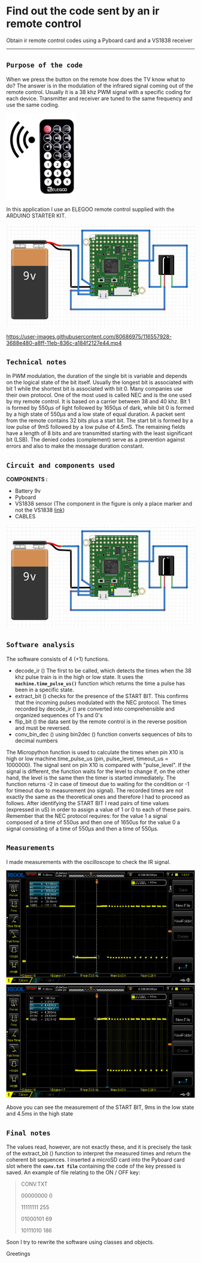 # Find out the code sent by an ir remote control
Obtain ir remote control codes using a Pyboard card and a VS1838 receiver
_________________________________________________________________________


## **`Purpose of the code`**

When we press the button on the remote how does the TV know what to do?
The answer is in the modulation of the infrared signal coming out of the remote control.
Usually it is a 38 khz PWM signal with a specific coding for each device.
Transmitter and receiver are tuned to the same frequency and use the same coding.

![image](https://github.com/DannyOnkies/ObtainIRcodes/blob/main/pic/telecomando.jpg)

In this application I use an ELEGOO remote control supplied with the ARDUINO STARTER KIT.

![image](https://github.com/DannyOnkies/ObtainIRcodes/blob/main/pic/PyInfraRed.JPG)


https://user-images.githubusercontent.com/80686975/116557928-3688e480-a8ff-11eb-836c-a184f2127e44.mp4




## **`Technical notes`**

In PWM modulation, the duration of the single bit is variable and depends on the logical state of the bit itself.
Usually the longest bit is associated with bit 1 while the shortest bit is associated with bit 0.
Many companies use their own protocol. One of the most used is called NEC and is the one used by my remote control.
It is based on a carrier between 38 and 40 khz. 
Bit 1 is formed by 550μs of light followed by 1650μs of dark, while bit 0 is formed by a high state of 550μs and a low state of equal duration.
A packet sent from the remote contains 32 bits plus a start bit. The start bit is formed by a low pulse of 9mS followed by a low pulse of 4.5mS.
The remaining fields have a length of 8 bits and are transmitted starting with the least significant bit (LSB). 
The denied codes (complement) serve as a prevention against errors and also to make the message duration constant.



## **`Circuit and components used`**

**COMPONENTS :**
* Battery 9v
* Pyboard 
* VS1838 sensor (The component in the figure is only a place marker and not the VS1838 [link](https://electronoobs.com/images/Arduino/tut_34/receiver_1.png))
* CABLES



![image](https://github.com/DannyOnkies/ObtainIRcodes/blob/main/pic/IR_PYBOARD.JPG)




## **`Software analysis`**

The software consists of 4 (+1) functions.

* decode_ir () The first to be called, which detects the times when the 38 khz pulse train is in the high or low state. It uses the **`machine.time_pulse_us()`** function which returns the time a pulse has been in a specific state.
* extract_bit () checks for the presence of the START BIT. This confirms that the incoming pulses modulated with the NEC protocol. The times recorded by decode_ir () are converted into comprehensible and organized sequences of 1's and 0's
* flip_bit () the data sent by the remote control is in the reverse position and must be reversed.
* conv_bin_dec () using bin2dec () function converts sequences of bits to decimal numbers

The Micropython function is used to calculate the times when pin X10 is high or low
machine.time_pulse_us (pin, pulse_level, timeout_us = 1000000).
The signal sent on pin X10 is compared with "pulse_level". If the signal is different, the function waits for the level to change
if, on the other hand, the level is the same then the timer is started immediately.
The function returns -2 in case of timeout due to waiting for the condition or -1 for timeout due to measurement (no signal).
The recorded times are not exactly the same as the theoretical ones and therefore I had to proceed as follows.
After identifying the START BIT I read pairs of time values (expressed in uS) in order to assign a value of 1 or 0 to each of these pairs.
Remember that the NEC protocol requires:
for the value 1 a signal composed of a time of 550us and then one of 1650us
for the value 0 a signal consisting of a time of 550μs and then a time of 550μs.



## **`Measurements`**
I made measurements with the oscilloscope to check the IR signal. 

![image](https://github.com/DannyOnkies/ObtainIRcodes/blob/main/pic/NewFile1.jpg)
![image](https://github.com/DannyOnkies/ObtainIRcodes/blob/main/pic/NewFile2.jpg)

Above you can see the measurement of the START BIT, 9ms in the low state and 4.5ms in the high state



## **`Final notes`**

The values read, however, are not exactly these, and it is precisely the task of the extract_bit () function to interpret the measured times and return the coherent bit sequences.
I inserted a microSD card into the Pyboard card slot where the **`conv.txt file`** containing the code of the key pressed is saved.
An example of file relating to the ON / OFF key:

> CONV.TXT
> 
> 00000000 0
> 
> 11111111 255
> 
> 01000101 69
> 
> 10111010 186
> 


Soon I try to rewrite the software using classes and objects.

Greetings




